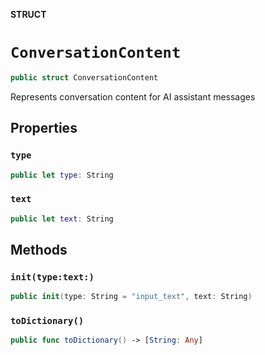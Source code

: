 **STRUCT**

# `ConversationContent`

```swift
public struct ConversationContent
```

Represents conversation content for AI assistant messages

## Properties
### `type`

```swift
public let type: String
```

### `text`

```swift
public let text: String
```

## Methods
### `init(type:text:)`

```swift
public init(type: String = "input_text", text: String)
```

### `toDictionary()`

```swift
public func toDictionary() -> [String: Any]
```
